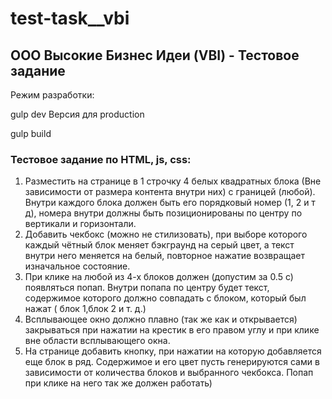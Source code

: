 # test-task__vbi

## **ООО Высокие Бизнес Идеи (VBI) - Тестовое задание**

Режим разработки:

gulp dev
Версия для production

gulp build

### Тестовое задание по HTML, js, css:

1. Разместить на странице в 1 строчку 4 белых квадратных блока (Вне зависимости от размера контента внутри них) с границей (любой). Внутри каждого блока должен быть его порядковый номер (1, 2 и т д), номера внутри должны быть позиционированы по центру по вертикали и горизонтали.
2. Добавить чекбокс (можно не стилизовать), при выборе которого каждый чётный блок меняет бэкграунд на серый цвет, а текст внутри него меняется на белый, повторное нажатие возвращает изначальное состояние.
3. При клике на любой из 4-х блоков должен (допустим за 0.5 с) появляться попап. Внутри попапа по центру будет текст, содержимое которого должно совпадать с блоком, который был нажат ( блок 1,блок 2 и т. д.)
4. Всплывающее окно должно плавно (так же как и открывается) закрываться при нажатии на крестик в его правом углу и при клике вне области всплывающего окна.
5. На странице добавить кнопку, при нажатии на которую добавляется еще блок в ряд. Содержимое и его цвет пусть генерируются сами в зависимости от количества блоков и выбранного чекбокса. Попап при клике на него так же должен работать)
